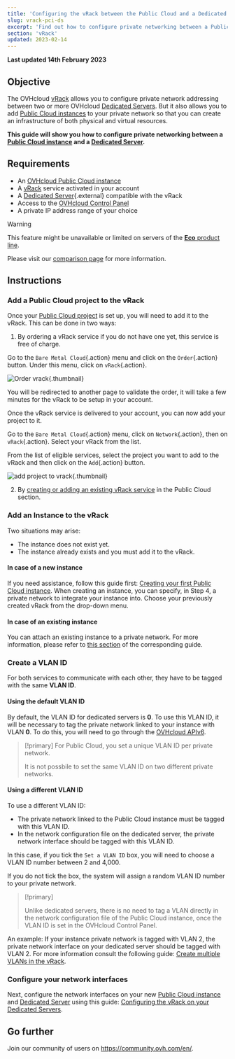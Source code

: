 ```yaml
---
title: 'Configuring the vRack between the Public Cloud and a Dedicated Server'
slug: vrack-pci-ds
excerpt: 'Find out how to configure private networking between a Public Cloud instance and a Dedicated Server'
section: 'vRack'
updated: 2023-02-14
---
```


**Last updated 14th February 2023**

## Objective

The OVHcloud [vRack](https://www.ovh.com/ie/solutions/vrack) allows you to configure private network addressing between two or more OVHcloud [Dedicated Servers](https://www.ovhcloud.com/en-ie/bare-metal/). But it also allows you to add [Public Cloud instances](https://www.ovh.com/ie/public-cloud/instances/) to your private network so that you can create an infrastructure of both physical and virtual resources.

**This guide will show you how to configure private networking between a [Public Cloud instance](https://docs.ovh.com/ie/en/public-cloud/public-cloud-first-steps/#create-instance) and a [Dedicated Server](https://www.ovhcloud.com/en-ie/bare-metal/).**


## Requirements

- An [OVHcloud Public Cloud instance](https://docs.ovh.com/ie/en/public-cloud/public-cloud-first-steps/)
- A [vRack](https://www.ovh.com/ie/solutions/vrack) service activated in your account
- A [Dedicated Server](https://www.ovhcloud.com/en-ie/bare-metal/){.external} compatible with the vRack
- Access to the [OVHcloud Control Panel](https://www.ovh.com/auth/?action=gotomanager&from=https://www.ovh.ie/&ovhSubsidiary=ie)
- A private IP address range of your choice

> [!warning]
> This feature might be unavailable or limited on servers of the [**Eco** product line](https://eco.ovhcloud.com/en-ie/about/).
>
> Please visit our [comparison page](https://eco.ovhcloud.com/en-ie/compare/) for more information.

## Instructions

### Add a Public Cloud project to the vRack

Once your [Public Cloud project](https://docs.ovh.com/ie/en/public-cloud/create_a_public_cloud_project) is set up, you will need to add it to the vRack. This can be done in two ways:

1. By ordering a vRack service if you do not have one yet, this service is free of charge. 

Go to the `Bare Metal Cloud`{.action} menu and click on the `Order`{.action} button. Under this menu, click on `vRack`{.action}.

![Order vrack](images/orderingvrack.png){.thumbnail}

You will be redirected to another page to validate the order, it will take a few minutes for the vRack to be setup in your account.

Once the vRack service is delivered to your account, you can now add your project to it.

Go to the `Bare Metal Cloud`{.action} menu, click on `Network`{.action}, then on `vRack`{.action}. Select your vRack from the list.


From the list of eligible services, select the project you want to add to the vRack and then click on the `Add`{.action} button.

![add project to vrack](images/addprojectvrack.png){.thumbnail}

<ol start="2">
  <li>By <a href="https://docs.ovh.com/ie/en/public-cloud/public-cloud-vrack/#instructions_1">creating or adding an existing vRack service</a> in the Public Cloud section.</li>
</ol>


### Add an Instance to the vRack 

Two situations may arise:

- The instance does not exist yet.
- The instance already exists and you must add it to the vRack.

#### In case of a new instance

If you need assistance, follow this guide first: [Creating your first Public Cloud instance](../../public-cloud/public-cloud-first-steps/#create-instance). When creating an instance, you can specify, in Step 4, a private network to integrate your instance into. Choose your previously created vRack from the drop-down menu.

#### In case of an existing instance

You can attach an existing instance to a private network. For more information, please refer to [this section](https://docs.ovh.com/ie/en/public-cloud/public-cloud-vrack/#cases-of-an-already-existing-instance_2) of the corresponding guide.

### Create a VLAN ID

For both services to communicate with each other, they have to be tagged with the same **VLAN ID**. 

#### Using the default VLAN ID

By default, the VLAN ID for dedicated servers is **0**. To use this VLAN ID, it will be necessary to tag the private network linked to your instance with VLAN **0**. To do this, you will need to go through the [OVHcloud APIv6](https://docs.ovh.com/ie/en/publiccloud/network-services/public-cloud-vrack-apiv6/#step-3-creating-a-vlan-in-the-vrack_1).


> [!primary]
> For Public Cloud, you set a unique VLAN ID per private network.
> 
> It is not possbile to set the same VLAN ID on two different private networks.

#### Using a different VLAN ID

To use a different VLAN ID:

- The private network linked to the Public Cloud instance must be tagged with this VLAN ID.
- In the network configuration file on the dedicated server, the private network interface should be tagged with this VLAN ID.

In this case, if you tick the `Set a VLAN ID` box, you will need to choose a VLAN ID number between 2 and 4,000.

If you do not tick the box, the system will assign a random VLAN ID number to your private network.

> [!primary]
> 
> Unlike dedicated servers, there is no need to tag a VLAN directly in the network configuration file of the Public Cloud instance, once the VLAN ID is set in the OVHcloud Control Panel.
>

An example: If your instance private network is tagged with VLAN 2, the private network interface on your dedicated server should be tagged with VLAN 2. For more information consult the following guide: [Create multiple VLANs in the vRack](https://docs.ovh.com/ie/en/dedicated/multiple-vlans/).

### Configure your network interfaces

Next, configure the network interfaces on your new [Public Cloud instance](https://www.ovh.com/ie/public-cloud/instances/) and [Dedicated Server](https://www.ovhcloud.com/en-ie/bare-metal/) using this guide: [Configuring the vRack on your Dedicated Servers](https://docs.ovh.com/ie/en/dedicated/configuring-vrack-on-dedicated-servers/).

## Go further

Join our community of users on <https://community.ovh.com/en/>.

